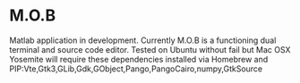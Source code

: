 # M.O.B
Matlab application in development.  Currently M.O.B is a functioning dual terminal and source code editor.  Tested on Ubuntu without fail but Mac OSX Yosemite will require these dependencies installed via Homebrew and PIP:Vte,Gtk3,GLib,Gdk,GObject,Pango,PangoCairo,numpy,GtkSource
